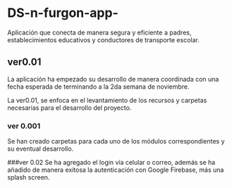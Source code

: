 # DS-n-furgon-app-
Aplicación que conecta de manera segura y eficiente a padres, establecimientos educativos y conductores de transporte escolar. 

## ver0.01
La aplicación ha empezado su desarrollo de manera coordinada con una fecha esperada de terminando a la 2da semana de noviembre.

La ver0.01, se enfoca en el levantamiento de los recursos y carpetas necesarias para el desarrollo del proyecto.

### ver 0.001
Se han creado carpetas para cada uno de los módulos correspondientes y su eventual desarrollo.

###ver 0.02
Se ha agregado el login vía celular o correo, además se ha añadido de manera exitosa la autenticación con Google Firebase, más una splash screen.
